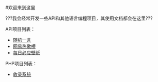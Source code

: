 #欢迎来到这里

???我会经常开发一些API和其他语言编程项目，其使用文档都会在这里???

API项目列表：

- [随机一言](一言接口.md)
- [网易热歌榜](网易热歌榜.md)
- [每日必应壁纸](每日必应.md)

PHP项目列表：

- [收录系统](收录系统.md)